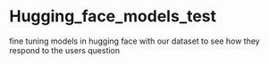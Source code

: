 # Hugging_face_models_test
fine tuning models in hugging face with our dataset to see how they respond to the users question
